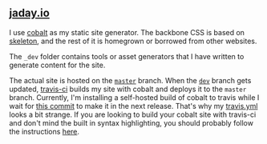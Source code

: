 ## [jaday.io](https://jaday.io)

I use [cobalt](https://cobalt-org.github.io/) as my static site generator. The backbone CSS is based on [skeleton](http://getskeleton.com/), and the rest of it is homegrown or borrowed from other websites.

The `_dev` folder contains tools or asset generators that I have written to generate content for the site.

The actual site is hosted on the [`master`](https://github.com/z2oh/z2oh.github.io/tree/master) branch. When the [`dev`](https://github.com/z2oh/z2oh.github.io/) branch gets updated, [travis-ci](https://travis-ci.org/) builds my site with cobalt and deploys it to the `master` branch. Currently, I'm installing a self-hosted build of cobalt to travis while I wait for [this commit](https://github.com/cobalt-org/cobalt.rs/commit/3f73c81748070e690f8e9a3a90b8600bbcfc0cca) to make it in the next release. That's why my [travis.yml](https://github.com/z2oh/z2oh.github.io/blob/704b3d916723fdd0313436dde05d7a0380678153/.travis.yml) looks a bit strange. If you are looking to build your cobalt site with travis-ci and don't mind the built in syntax highlighting, you should probably follow the instructions [here](http://cobalt-org.github.io/docs/deployment.html).
